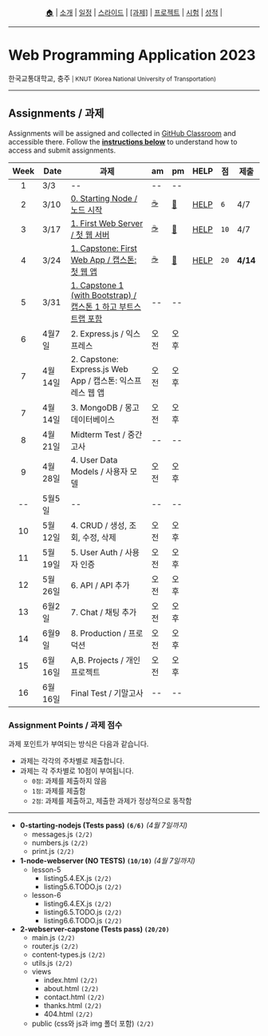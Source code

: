 <p id="menu" align="center">
  <a href="https://ut-nodejs.github.io" title="Home">🏠</a> |
  <a href="about.html" title="About">소개</a> |
  <a href="/schedule.html" title="Schedule">일정</a> |
  <a href="/slides.html" title="Slides">스라이드</a> |
  <a href="/assignments.html" title="Assignments"><u>[과제]</u></a> |
  <a href="/project.html" title="Project">프로젝트</a> |
  <a href="/tests.html" title="Tests">시험</a> |
  <a href="/grading.html" title="Grading">성적</a> |
  <!-- <a href="https://pollev.com/aarons007" title="PollEverywhere">설문↗️</a> -->
</p>

---

# Web Programming Application 2023

<p>한국교통대학교, 충주<small> | KNUT (Korea National University of Transportation)</small></p>

---

## Assignments / 과제

Assignments will be assigned and collected in [GitHub Classroom](https://github.com/ut-nodejs) and accessible there. Follow the **[instructions below](/instructions.html)** to understand how to access and submit assignments.

<!-- | GitHub Classroom (과제) | [오전](https://classroom.github.com/classrooms/126310482-2023sp-259122-1-am) | [오후](https://classroom.github.com/classrooms/126310482-2023sp-259122-2-pm) -->

| Week | Date    | 과제                                                                                                                | am                                            | pm                                            | HELP                                                    | 점   | 제출     |
| :--: | ------- | ------------------------------------------------------------------------------------------------------------------- | --------------------------------------------- | --------------------------------------------- | ------------------------------------------------------- | ---- | -------- |
|  1   | 3/3     | --                                                                                                                  | --                                            | --                                            |
|  2   | 3/10    | [0. Starting Node / 노드 시작](https://github.com/ut-nodejs/0-starting-nodejs)                                      | [☕](https://classroom.github.com/a/ufXcgZ68) | [🍔](https://classroom.github.com/a/YeQuxwK6) | [HELP](https://github.com/orgs/ut-nodejs/discussions/1) | `6`  | 4/7      |
|  3   | 3/17    | [1. First Web Server / 첫 웹 서버](https://github.com/ut-nodejs/1-node-webserver-start)                             | [☕](https://classroom.github.com/a/poWHzDMH) | [🍔](https://classroom.github.com/a/Fyol0_-I) | [HELP](https://github.com/orgs/ut-nodejs/discussions/2) | `10` | 4/7      |
|  4   | 3/24    | [1. Capstone: First Web App / 캡스톤: 첫 웹 앱](https://github.com/ut-nodejs/2-webserver-capstone)                  | [☕](https://classroom.github.com/a/TJpdR0C3) | [🍔](https://classroom.github.com/a/F4nLnLQw) | [HELP](https://github.com/orgs/ut-nodejs/discussions/3) | `20` | **4/14** |
|  5   | 3/31    | [1. Capstone 1 (with Bootstrap) / 캡스톤 1 하고 부트스트랩 포함](https://github.com/ut-nodejs/3-bootstrap-practice) | --                                            | --                                            |
|  6   | 4월7일  | 2. Express.js / 익스프레스                                                                                          | 오전                                          | 오후                                          |
|  7   | 4월14일 | 2. Capstone: Express.js Web App / 캡스톤: 익스프레스 웹 앱                                                          | 오전                                          | 오후                                          |
|  7   | 4월14일 | 3. MongoDB / 몽고 데이터베이스                                                                                      | 오전                                          | 오후                                          |
|  8   | 4월21일 | Midterm Test / 중간고사                                                                                             | --                                            | --                                            |
|  9   | 4월28일 | 4. User Data Models / 사용자 모델                                                                                   | 오전                                          | 오후                                          |
|  --  | 5월5일  | --                                                                                                                  | --                                            | --                                            |
|  10  | 5월12일 | 4. CRUD / 생성, 조회, 수정, 삭제                                                                                    | 오전                                          | 오후                                          |
|  11  | 5월19일 | 5. User Auth / 사용자 인증                                                                                          | 오전                                          | 오후                                          |
|  12  | 5월26일 | 6. API / API 추가                                                                                                   | 오전                                          | 오후                                          |
|  13  | 6월2일  | 7. Chat / 채팅 추가                                                                                                 | 오전                                          | 오후                                          |
|  14  | 6월9일  | 8. Production / 프로덕션                                                                                            | 오전                                          | 오후                                          |
|  15  | 6월16일 | A,B. Projects / 개인 프로젝트                                                                                       | 오전                                          | 오후                                          |
|  16  | 6월16일 | Final Test / 기말고사                                                                                               | --                                            | --                                            |

### Assignment Points / 과제 점수

과제 포인트가 부여되는 방식은 다음과 같습니다.

- 과제는 각각의 주차별로 제출합니다.
- 과제는 각 주차별로 10점이 부여됩니다.
  - `0점`: 과제를 제출하지 않음
  - `1점`: 과제를 제출함
  - `2점`: 과제를 제출하고, 제출한 과제가 정상적으로 동작함

---

- **0-starting-nodejs (Tests pass) `(6/6)`** _(4월 7일까지)_
  - messages.js `(2/2)`
  - numbers.js `(2/2)`
  - print.js `(2/2)`
- **1-node-webserver (NO TESTS) `(10/10)`** _(4월 7일까지)_
  - lesson-5
    - listing5.4.EX.js `(2/2)`
    - listing5.6.TODO.js `(2/2)`
  - lesson-6
    - listing6.4.EX.js `(2/2)`
    - listing6.5.TODO.js `(2/2)`
    - listing6.6.TODO.js `(2/2)`
- **2-webserver-capstone (Tests pass) `(20/20)`**
  - main.js `(2/2)`
  - router.js `(2/2)`
  - content-types.js `(2/2)`
  - utils.js `(2/2)`
  - views
    - index.html `(2/2)`
    - about.html `(2/2)`
    - contact.html `(2/2)`
    - thanks.html `(2/2)`
    - 404.html `(2/2)`
  - public (css와 js과 img 폴더 포함) `(2/2)`
